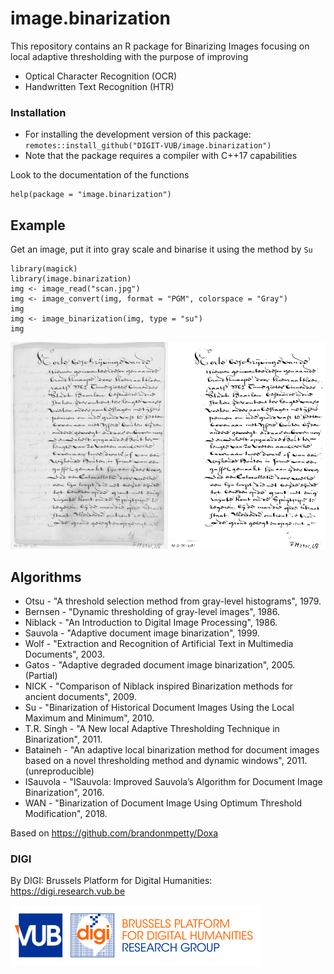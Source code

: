 # image.binarization

This repository contains an R package for Binarizing Images focusing on local adaptive thresholding with the purpose of improving

- Optical Character Recognition (OCR)
- Handwritten Text Recognition (HTR)

### Installation

- For installing the development version of this package: `remotes::install_github("DIGIT-VUB/image.binarization")`
- Note that the package requires a compiler with C++17 capabilities

Look to the documentation of the functions

```
help(package = "image.binarization")
```

## Example

Get an image, put it into gray scale and binarise it using the method by `Su`

```{r}
library(magick)
library(image.binarization)
img <- image_read("scan.jpg")
img <- image_convert(img, format = "PGM", colorspace = "Gray")
img
img <- image_binarization(img, type = "su")
img
```

![](tools/example.png)

## Algorithms

* Otsu - "A threshold selection method from gray-level histograms", 1979.
* Bernsen - "Dynamic thresholding of gray-level images", 1986.
* Niblack - "An Introduction to Digital Image Processing", 1986.
* Sauvola - "Adaptive document image binarization", 1999.
* Wolf - "Extraction and Recognition of Artificial Text in Multimedia Documents", 2003.
* Gatos - "Adaptive degraded document image binarization", 2005. (Partial)
* NICK - "Comparison of Niblack inspired Binarization methods for ancient documents", 2009.
* Su - "Binarization of Historical Document Images Using the Local Maximum and Minimum", 2010.
* T.R. Singh - "A New local Adaptive Thresholding Technique in Binarization", 2011.
* Bataineh - "An adaptive local binarization method for document images based on a novel thresholding method and dynamic windows", 2011. (unreproducible)
* ISauvola - "ISauvola: Improved Sauvola’s Algorithm for Document Image Binarization", 2016.
* WAN - "Binarization of Document Image Using Optimum Threshold Modification", 2018.

Based on https://github.com/brandonmpetty/Doxa

### DIGI

By DIGI: Brussels Platform for Digital Humanities: https://digi.research.vub.be

![](tools/logo.png)
